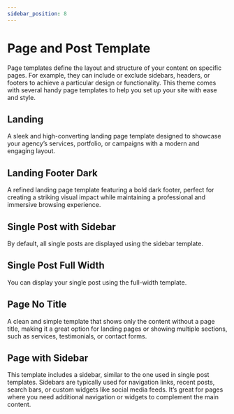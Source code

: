 ```yaml
---
sidebar_position: 8
---
```

# Page and Post Template
Page templates define the layout and structure of your content on specific pages. For example, they can include or exclude sidebars, headers, or footers to achieve a particular design or functionality. This theme comes with several handy page templates to help you set up your site with ease and style.

## Landing 
A sleek and high-converting landing page template designed to showcase your agency’s services, portfolio, or campaigns with a modern and engaging layout.
## Landing Footer Dark 
A refined landing page template featuring a bold dark footer, perfect for creating a striking visual impact while maintaining a professional and immersive browsing experience.
## Single Post with Sidebar
By default, all single posts are displayed using the sidebar template.

## Single Post Full Width
You can display your single post using the full-width template.

## Page No Title
A clean and simple template that shows only the content without a page title, making it a great option for landing pages or showing multiple sections, such as services, testimonials, or contact forms.

## Page with Sidebar
This template includes a sidebar, similar to the one used in single post templates. Sidebars are typically used for navigation links, recent posts, search bars, or custom widgets like social media feeds. It’s great for pages where you need additional navigation or widgets to complement the main content.



